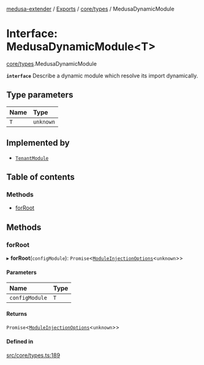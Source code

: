 [medusa-extender](../README.md) / [Exports](../modules.md) / [core/types](../modules/core_types.md) / MedusaDynamicModule

# Interface: MedusaDynamicModule<T\>

[core/types](../modules/core_types.md).MedusaDynamicModule

**`interface`**
Describe a dynamic module which resolve its import dynamically.

## Type parameters

| Name | Type |
| :------ | :------ |
| `T` | `unknown` |

## Implemented by

- [`TenantModule`](../classes/modules_multi_tenancy_tenant_module.TenantModule.md)

## Table of contents

### Methods

- [forRoot](core_types.MedusaDynamicModule.md#forroot)

## Methods

### forRoot

▸ **forRoot**(`configModule`): `Promise`<[`ModuleInjectionOptions`](../modules/core_types.md#moduleinjectionoptions)<`unknown`\>\>

#### Parameters

| Name | Type |
| :------ | :------ |
| `configModule` | `T` |

#### Returns

`Promise`<[`ModuleInjectionOptions`](../modules/core_types.md#moduleinjectionoptions)<`unknown`\>\>

#### Defined in

[src/core/types.ts:189](https://github.com/adrien2p/medusa-extender/blob/17915cd/src/core/types.ts#L189)

